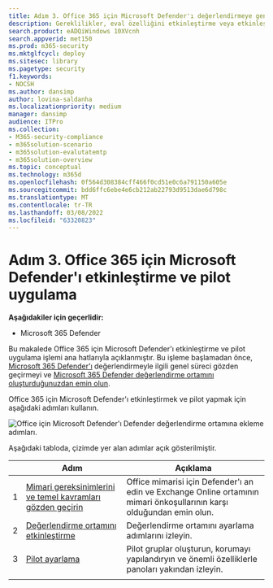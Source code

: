 ```yaml
---
title: Adım 3. Office 365 için Microsoft Defender'ı değerlendirmeye genel bakış
description: Gereklilikler, eval özelliğini etkinleştirme veya etkinleştirme ve pilot ayarlama gibi MDO pilotlarını ayarlama adımlarını öğrenmek için bu genel bakışı kullanın.
search.product: eADQiWindows 10XVcnh
search.appverid: met150
ms.prod: m365-security
ms.mktglfcycl: deploy
ms.sitesec: library
ms.pagetype: security
f1.keywords:
- NOCSH
ms.author: dansimp
author: lovina-saldanha
ms.localizationpriority: medium
manager: dansimp
audience: ITPro
ms.collection:
- M365-security-compliance
- m365solution-scenario
- m365solution-evalutatemtp
- m365solution-overview
ms.topic: conceptual
ms.technology: m365d
ms.openlocfilehash: 0f564d308384cff466f0cd51e0c6a791150a605e
ms.sourcegitcommit: bdd6ffc6ebe4e6cb212ab22793d9513dae6d798c
ms.translationtype: MT
ms.contentlocale: tr-TR
ms.lasthandoff: 03/08/2022
ms.locfileid: "63320823"
---
```

# <a name="step-3-enable-and-pilot-microsoft-defender-for-office-365"></a>Adım 3. Office 365 için Microsoft Defender'ı etkinleştirme ve pilot uygulama

**Aşağıdakiler için geçerlidir:**
- Microsoft 365 Defender

Bu makalede Office 365 için Microsoft Defender'ı etkinleştirme ve pilot uygulama işlemi ana hatlarıyla açıklanmıştır. Bu işleme başlamadan önce, [Microsoft 365 Defender'ı](eval-overview.md) değerlendirmeyle ilgili genel süreci gözden geçirmeyi ve [Microsoft 365 Defender değerlendirme ortamını oluşturduğunuzdan emin olun](eval-create-eval-environment.md). 
<br>

Office 365 için Microsoft Defender'ı etkinleştirmek ve pilot yapmak için aşağıdaki adımları kullanın.

![Office için Microsoft Defender'ı Defender değerlendirme ortamına ekleme adımları.](../../media/defender/m365-defender-office-eval-steps.png)

Aşağıdaki tabloda, çizimde yer alan adımlar açık gösterilmiştir.

| |Adım  |Açıklama  |
|---------|---------|---------|
|1|[Mimari gereksinimlerini ve temel kavramları gözden geçirin](eval-defender-office-365-architecture.md)    | Office mimarisi için Defender'ı an edin ve Exchange Online ortamının mimari önkoşullarının karşı olduğundan emin olun.       |
|2|[Değerlendirme ortamını etkinleştirme](eval-defender-office-365-enable-eval.md)     |   Değerlendirme ortamını ayarlama adımlarını izleyin.      |
|3|[Pilot ayarlama ](eval-defender-office-365-pilot.md)    |    Pilot gruplar oluşturun, korumayı yapılandıryın ve önemli özelliklerle panoları yakından izleyin.     |
||||

